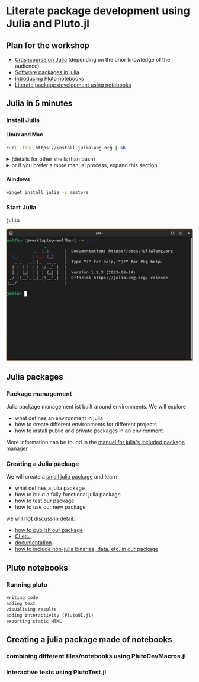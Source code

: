 # Literate package development using Julia and Pluto.jl

## Plan for the workshop

* [Crashcourse on Julia](#julia-in-5-minutes) (depending on the prior knowledge of the audience)
* [Software packages in julia](#julia-packages)
* [Introducing Pluto notebooks](#pluto-notebooks)
* [Literate package development using notebooks](#creating-a-julia-package-made-of-notebooks)

## Julia in 5 minutes

### Install Julia

#### Linux and Mac
```bash
curl -fsSL https://install.julialang.org | sh
```
<details>
<summary>(details for other shells than bash)</summary>

Note that on shells other than `bash` you might have to manually add the `~/.juliaup/bin` directory to your `PATH`, e.g. on `fish`: 

```fish
set -U fish_user_paths ~/.juliaup/bin $fish_user_paths
```

Fore more details on `juliaup`, visit https://github.com/JuliaLang/juliaup
</details>
<details>
<summary>or  if you prefer a more manual process, expand this section</summary>

got to https://julialang.org/downloads/, download the right archive for your system, extract it and add the contained `bin` directory to your `$PATH`
</details>

#### Windows
```bash
winget install julia -s msstore
```

### Start Julia

```bash
julia
```
![alt text](images/REPL.png "Screenshot of the julia REPL")

## Julia packages

### Package management

Julia package management ist built around environments. We will explore

* what defines an environment in julia
* how to create different environments for different projects
* how to install public and private packages in an environment

More information can be found in the [manual for julia's included package manager](https://pkgdocs.julialang.org/v1/)

### Creating a Julia package

We will create a [small julia package](./ExamplePackage/) and learn

* what defines a julia package
* how to build a fully functional julia package
* how to test our package
* how to use our new package

we will **not** discuss in detail:

* [how to publish our package](https://github.com/JuliaRegistries)
* [CI etc.](https://github.com/JuliaCI/)
* [documentation](https://documenter.juliadocs.org/stable/)
* [how to include non-julia binaries, data, etc. in our package](https://pkgdocs.julialang.org/v1/artifacts/)

## Pluto notebooks

### Running pluto

    writing code
    adding text
    visualising results
    adding interactivity (PlutoUI.jl)
    exporting static HTML

## Creating a julia package made of notebooks

### combining different files/notebooks using PlutoDevMacros.jl

### Interactive tests using PlutoTest.jl